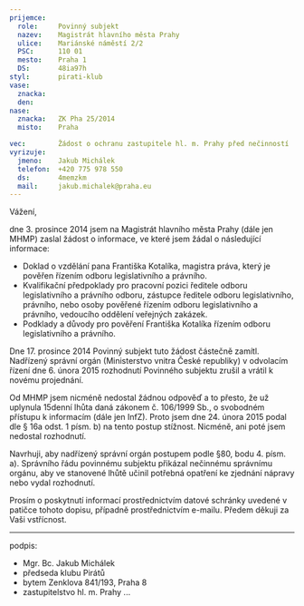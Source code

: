 ```yaml
---
prijemce: 
  role:     Povinný subjekt
  nazev:    Magistrát hlavního města Prahy
  ulice:    Mariánské náměstí 2/2
  PSC:      110 01
  mesto:    Praha 1
  DS:       48ia97h
styl:       pirati-klub
vase:
  znacka:  
  den:      
nase:
  znacka:   ZK Pha 25/2014
  misto:    Praha

vec:        Žádost o ochranu zastupitele hl. m. Prahy před nečinností
vyrizuje:   
  jmeno:    Jakub Michálek
  telefon:  +420 775 978 550
  ds:       4memzkm
  mail:     jakub.michalek@praha.eu
---
```


Vážení, 

dne 3. prosince 2014 jsem na Magistrát hlavního města Prahy (dále jen MHMP) zaslal žádost o informace, ve které jsem žádal o následující informace:

* Doklad o vzdělání pana Františka Kotalíka, magistra práva, který je pověřen řízením odboru legislativního a právního.
* Kvalifikační předpoklady pro pracovní pozici ředitele odboru legislativního a právního odboru, zástupce ředitele odboru legislativního, právního, nebo osoby pověřené řízením odboru legislativního a právního, vedoucího oddělení veřejných zakázek.
* Podklady a důvody pro pověření Františka Kotalíka řízením odboru legislativního a právního.

Dne 17. prosince 2014 Povinný subjekt tuto žádost částečně zamítl. Nadřízený správní orgán (Ministerstvo vnitra České republiky) v odvolacím řízení dne 6. února 2015 rozhodnutí Povinného subjektu zrušil a vrátil k novému projednání. 

Od MHMP jsem nicméně nedostal žádnou odpověď a to přesto, že už uplynula 15denní lhůta daná zákonem č. 106/1999 Sb., o svobodném přístupu k informacím (dále jen InfZ). Proto jsem dne 24. února 2015 podal dle § 16a odst. 1 písm. b) na tento postup stížnost. Nicméně, ani poté jsem nedostal rozhodnutí.

Navrhuji, aby nadřízený správní orgán postupem podle §80, bodu 4. písm. a). Správního řádu povinnému subjektu přikázal nečinnému správnímu orgánu, aby ve stanovené lhůtě učinil potřebná opatření ke zjednání nápravy nebo vydal rozhodnutí.

Prosím o poskytnutí informací prostřednictvím datové schránky uvedené v patičce tohoto dopisu, případně prostřednictvím e-mailu. Předem děkuji za Vaši vstřícnost.

---
podpis: 
  - Mgr. Bc. Jakub Michálek
  - předseda klubu Pirátů
  - bytem Zenklova 841/193, Praha 8
  - zastupitelstvo hl. m. Prahy
...
